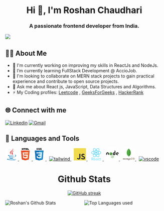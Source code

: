 <h1 align="center">Hi 👋, I'm Roshan Chaudhari</h1>
<h3 align="center">A passionate frontend developer from India.</h3>

![](https://komarev.com/ghpvc/?username=roshanchaudhari18&label=Profile%20views&color=0e75b6&style=flat)

## 👨‍💻 About Me
- 🔭 I'm currently working on improving my skills in ReactJs and NodeJs.
- 🌱 I’m currently learning FullStack Development @ AccioJob.
- 👯 I'm looking to collaborate on MERN stack projects to gain practical experience and contribute to open source projects.
- 💬 Ask me about React js, JavaScript, Data Structures and Algorithms.
- ⚡  My Coding profiles: [Leetcode](https://leetcode.com/roshanchaudhari7/) , [GeeksForGeeks](https://auth.geeksforgeeks.org/user/roshan_04/profile) , [HackerRank](https://www.hackerrank.com/roshanchaudhari3)

## 🌐 Connect with me
<p align="left">
<a href="https://linkedin.com/in/roshanchaudhari18" target="blank"><img align="center" src="https://img.icons8.com/color/8x/000000/linkedin.png" alt="Linkedin" height="30" width="40" /></a>
<a href="mailto:roshanchaudhari1807@gmail.com" target="blank"><img align="center" src="https://img.icons8.com/fluent/48/000000/gmail.png" alt="Gmail" height="30" width="40" /></a>
</p>

## 🚀 Languages and Tools
<p align="left"> 
 <a href="https://www.java.com" target="_blank" rel="noreferrer"> <img src="https://raw.githubusercontent.com/devicons/devicon/master/icons/java/java-original.svg" alt="java" width="40" height="40"/> </a> 
<a href="https://www.w3.org/html/" target="_blank" rel="noreferrer"> <img src="https://raw.githubusercontent.com/devicons/devicon/master/icons/html5/html5-original-wordmark.svg" alt="html5" width="40" height="40"/> </a> 
<a href="https://www.w3schools.com/css/" target="_blank" rel="noreferrer"> <img src="https://raw.githubusercontent.com/devicons/devicon/master/icons/css3/css3-original-wordmark.svg" alt="css3" width="40" height="40"/> </a> &nbsp;
 <a href="https://tailwindcss.com/" target="_blank" rel="noreferrer"> <img src="https://www.vectorlogo.zone/logos/tailwindcss/tailwindcss-icon.svg" alt="tailwind" width="40" height="40"/> </a> &nbsp;
<a href="https://developer.mozilla.org/en-US/docs/Web/JavaScript" target="_blank" rel="noreferrer"> <img src="https://raw.githubusercontent.com/devicons/devicon/master/icons/javascript/javascript-original.svg" alt="javascript" width="40" height="40"/> </a> &nbsp;
<a href="https://reactjs.org/" target="_blank" rel="noreferrer"> <img src="https://raw.githubusercontent.com/devicons/devicon/master/icons/react/react-original-wordmark.svg" alt="react" width="40" height="40"/> </a> &nbsp;
<a href="https://nodejs.org" target="_blank" rel="noreferrer"> <img src="https://raw.githubusercontent.com/devicons/devicon/master/icons/nodejs/nodejs-original-wordmark.svg" alt="nodejs" width="40" height="40"/> </a> &nbsp;
<a href="https://www.mongodb.com/" target="_blank" rel="noreferrer"> <img src="https://raw.githubusercontent.com/devicons/devicon/master/icons/mongodb/mongodb-original-wordmark.svg" alt="mongodb" width="40" height="40"/> </a> &nbsp;
<a href="https://code.visualstudio.com" target="_blank" rel="noreferrer"> <img src="https://cdn.iconscout.com/icon/free/png-256/visual-studio-code-3251603-2724650.png?f=avif&w=128" alt="vscode" width="40" height="40"/> </a> 
</p>

<h1 align="center">Github Stats</h1>

<div align="center">
  
[![GitHub streak](https://github-readme-streak-stats.herokuapp.com/?user=roshanchaudhari18&theme=highcontrast)](https://github.com/roshanchaudhari18/github-readme-streak-stats)

 </div>
 
<img align="left" alt="Roshan's Github Stats" src="https://github-readme-stats.vercel.app/api?username=roshanchaudhari18&&show_icons=true&theme=dark" width="50%" />
<img alt="Top Languages used" src="https://github-readme-stats.vercel.app/api/top-langs/?username=roshanchaudhari18&layout=compact&theme=dark" width="46%" />
<br>
